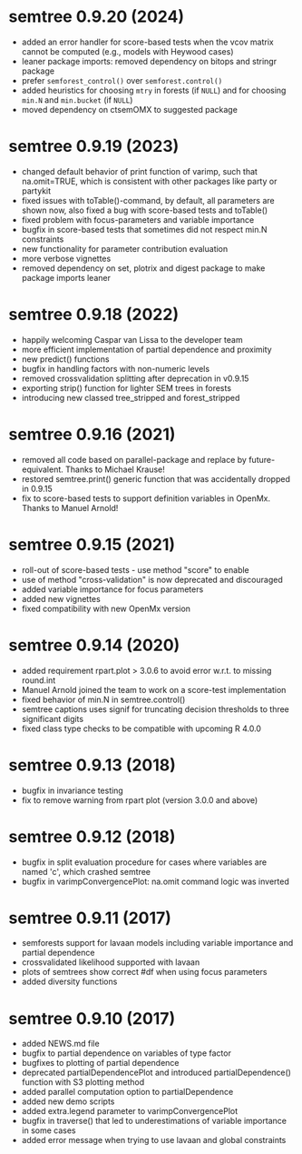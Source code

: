 # semtree 0.9.20 (2024)

- added an error handler for score-based tests when the vcov matrix cannot be computed (e.g., models with Heywood cases)
- leaner package imports: removed dependency on bitops and stringr package
- prefer `semforest_control()` over `semforest.control()`
- added heuristics for choosing `mtry` in forests (if `NULL`) and for choosing `min.N` and `min.bucket` (if `NULL`)
- moved dependency on ctsemOMX to suggested package

# semtree 0.9.19 (2023)

- changed default behavior of print function of varimp, such that na.omit=TRUE, which is consistent with other packages like party or partykit
- fixed issues with toTable()-command, by default, all parameters are shown now, also fixed a bug with score-based tests and toTable()
- fixed problem with focus-parameters and variable importance
- bugfix in score-based tests that sometimes did not respect min.N constraints
- new functionality for parameter contribution evaluation
- more verbose vignettes
- removed dependency on set, plotrix and digest package to make package imports leaner

# semtree 0.9.18 (2022)

- happily welcoming Caspar van Lissa to the developer team
- more efficient implementation of partial dependence and proximity
- new predict() functions
- bugfix in handling factors with non-numeric levels
- removed crossvalidation splitting after deprecation in v0.9.15
- exporting strip() function for lighter SEM trees in forests
- introducing new classed tree_stripped and forest_stripped

# semtree 0.9.16 (2021)

- removed all code based on parallel-package and replace by future-equivalent. Thanks to Michael Krause!
- restored semtree.print() generic function that was accidentally dropped in 0.9.15
- fix to score-based tests to support definition variables in OpenMx. Thanks to Manuel Arnold!

# semtree 0.9.15 (2021)

- roll-out of score-based tests - use method "score" to enable 
- use of method "cross-validation" is now deprecated and discouraged
- added variable importance for focus parameters
- added new vignettes
- fixed compatibility with new OpenMx version

# semtree 0.9.14 (2020)

- added requirement rpart.plot > 3.0.6 to avoid error w.r.t. to missing round.int
- Manuel Arnold joined the team to work on a score-test implementation
- fixed behavior of min.N in semtree.control()
- semtree captions uses signif for truncating decision thresholds to three significant digits
- fixed class type checks to be compatible with upcoming R 4.0.0

# semtree 0.9.13 (2018)

- bugfix in invariance testing 
- fix to remove warning from rpart plot (version 3.0.0 and above)

# semtree 0.9.12 (2018)

- bugfix in split evaluation procedure for cases where variables are named 'c', which crashed semtree
- bugfix in varimpConvergencePlot: na.omit command logic was inverted

# semtree 0.9.11 (2017)

- semforests support for lavaan models including variable importance and partial dependence
- crossvalidated likelihood supported with lavaan
- plots of semtrees show correct #df when using focus parameters
- added diversity functions

# semtree 0.9.10 (2017)

- added NEWS.md file
- bugfix to partial dependence on variables of type factor
- bugfixes to plotting of partial dependence
- deprecated partialDependencePlot and introduced partialDependence() function with S3 plotting method
- added parallel computation option to partialDependence
- added new demo scripts
- added extra.legend parameter to varimpConvergencePlot
- bugfix in traverse() that led to underestimations of variable importance in some cases
- added error message when trying to use lavaan and global constraints
